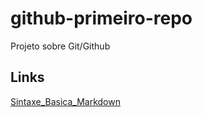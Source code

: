 # github-primeiro-repo
Projeto sobre Git/Github

## Links
[Sintaxe_Basica_Markdown](https://www.markdownguide.org/cheat-sheet/)
